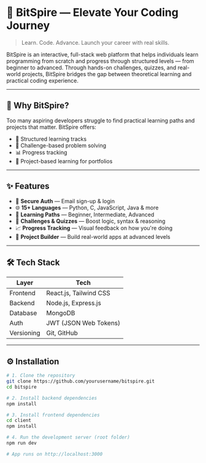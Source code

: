 # 🚀 BitSpire — Elevate Your Coding Journey

> Learn. Code. Advance. Launch your career with real skills.

BitSpire is an interactive, full-stack web platform that helps individuals learn programming from scratch and progress through structured levels — from beginner to advanced. Through hands-on challenges, quizzes, and real-world projects, BitSpire bridges the gap between theoretical learning and practical coding experience.

---

## 🧠 Why BitSpire?

Too many aspiring developers struggle to find practical learning paths and projects that matter. BitSpire offers:
- 🚧 Structured learning tracks
- 🧪 Challenge-based problem solving
- 📊 Progress tracking
- 💼 Project-based learning for portfolios

---

## ✨ Features

- 🔐 **Secure Auth** — Email sign-up & login
- 🌐 **15+ Languages** — Python, C, JavaScript, Java & more
- 🧭 **Learning Paths** — Beginner, Intermediate, Advanced
- 🧠 **Challenges & Quizzes** — Boost logic, syntax & reasoning
- 📈 **Progress Tracking** — Visual feedback on how you're doing
- 🎯 **Project Builder** — Build real-world apps at advanced levels

---

## 🛠️ Tech Stack

| Layer       | Tech                         |
|------------|------------------------------|
| Frontend   | React.js, Tailwind CSS       |
| Backend    | Node.js, Express.js          |
| Database   | MongoDB                      |
| Auth       | JWT (JSON Web Tokens)        |
| Versioning | Git, GitHub                  |

---

## ⚙️ Installation

```bash
# 1. Clone the repository
git clone https://github.com/yourusername/bitspire.git
cd bitspire

# 2. Install backend dependencies
npm install

# 3. Install frontend dependencies
cd client
npm install

# 4. Run the development server (root folder)
npm run dev

# App runs on http://localhost:3000

